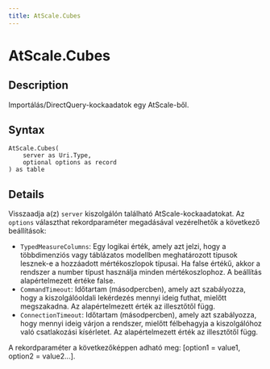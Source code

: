 ```yaml
---
title: AtScale.Cubes
---
```


# AtScale.Cubes


## Description

Importálás/DirectQuery-kockaadatok egy AtScale-ből.


## Syntax

```powerquery
AtScale.Cubes(
    server as Uri.Type,
    optional options as record
) as table
```


## Details

Visszaadja a(z) <code>server</code> kiszolgálón található AtScale-kockaadatokat. Az <code>options</code> választhat rekordparaméter megadásával vezérelhetők a következő beállítások:<ul>        <li><code>TypedMeasureColumns</code>: Egy logikai érték, amely azt jelzi, hogy a többdimenziós vagy táblázatos modellben meghatározott típusok lesznek-e a hozzáadott mértékoszlopok típusai. Ha false értékű, akkor a rendszer a number típust használja minden mértékoszlophoz. A beállítás alapértelmezett értéke false.</li>        <li><code>CommandTimeout</code>: Időtartam (másodpercben), amely azt szabályozza, hogy a kiszolgálóoldali lekérdezés mennyi ideig futhat, mielőtt megszakadna. Az alapértelmezett érték az illesztőtől függ. </li>        <li><code>ConnectionTimeout</code>: Időtartam (másodpercben), amely azt szabályozza, hogy mennyi ideig várjon a rendszer, mielőtt félbehagyja a kiszolgálóhoz való csatlakozási kísérletet. Az alapértelmezett érték az illesztőtől függ. </li></ul>A rekordparaméter a következőképpen adható meg: [option1 = value1, option2 = value2...].


